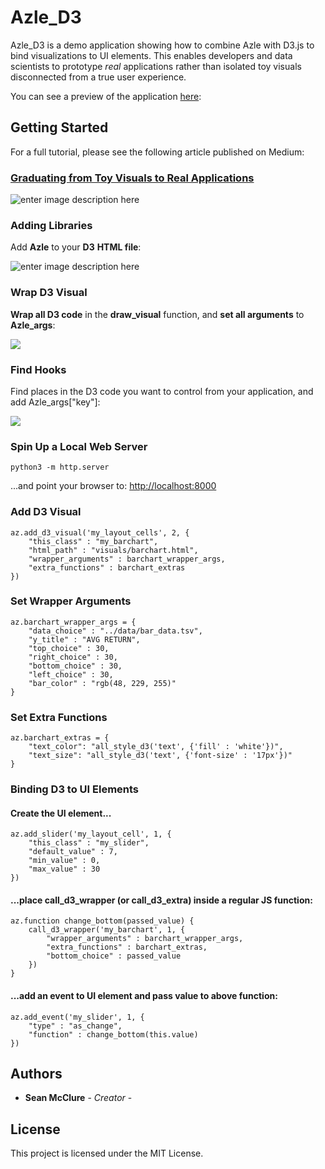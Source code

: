 
# Azle_D3

Azle_D3 is a demo application showing how to combine Azle with D3.js to bind visualizations to UI elements. This enables developers and data scientists to prototype *real* applications rather than isolated toy visuals disconnected from a true user experience.

You can see a preview of the application [here](https://vimeo.com/288840384):

## Getting Started

For a full tutorial, please see the following article published on Medium:
### [Graduating from Toy Visuals to Real Applications](https://medium.com/p/92bf7c3cc713/)
 ![enter image description here](http://collaboratescience.com/Azle_d3/img/medium_banner.png)

  ### Adding Libraries
  Add **Azle** to your **D3**  **HTML file**:

  ![enter image description here](http://collaboratescience.com/Azle_d3/GIFs/adding_libs.gif)

  ### Wrap D3 Visual
  **Wrap all D3 code** in the **draw_visual** function, and **set all arguments** to **Azle_args**:

![](http://collaboratescience.com/Azle_d3/GIFs/wrapping_d3.gif)

### Find Hooks
Find places in the D3 code you want to control from your application, and add Azle_args["key"]:

![](http://collaboratescience.com/Azle_d3/GIFs/hooks.gif)

  ### Spin Up a Local Web Server

    python3 -m http.server

...and point your browser to:
[http://localhost:8000](http://localhost:8000)

### Add D3 Visual

    az.add_d3_visual('my_layout_cells', 2, {
        "this_class" : "my_barchart",
        "html_path" : "visuals/barchart.html",
        "wrapper_arguments" : barchart_wrapper_args,
        "extra_functions" : barchart_extras
    })

### Set Wrapper Arguments

    az.barchart_wrapper_args = {
        "data_choice" : "../data/bar_data.tsv",
        "y_title" : "AVG RETURN",
        "top_choice" : 30,
        "right_choice" : 30,
        "bottom_choice" : 30,
        "left_choice" : 30,
        "bar_color" : "rgb(48, 229, 255)"
    }

### Set Extra Functions

    az.barchart_extras = {
        "text_color": "all_style_d3('text', {'fill' : 'white'})",
        "text_size": "all_style_d3('text', {'font-size' : '17px'})"
    }

### Binding D3 to UI Elements

#### Create the UI element...

    az.add_slider('my_layout_cell', 1, {
        "this_class" : "my_slider",
        "default_value" : 7,
        "min_value" : 0,
        "max_value" : 30
    })
#### ...place  call_d3_wrapper  (or  call_d3_extra) inside a regular JS function:

    az.function change_bottom(passed_value) {
        call_d3_wrapper('my_barchart', 1, {
            "wrapper_arguments" : barchart_wrapper_args,
            "extra_functions" : barchart_extras,
            "bottom_choice" : passed_value
        })
    }

#### ...add an event to UI element and pass value to above function:

    az.add_event('my_slider', 1, {
        "type" : "as_change",
        "function" : change_bottom(this.value)
    })

## Authors

* **Sean McClure** - *Creator* -

## License

This project is licensed under the MIT License.
